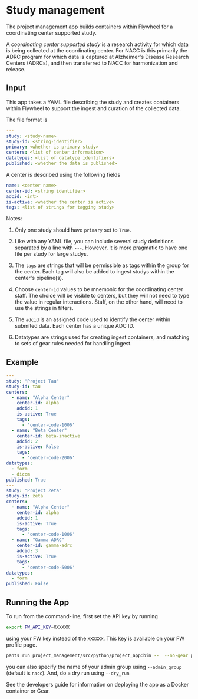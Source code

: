 # Study management

The project management app builds containers within Flywheel for a coordinating center supported study.

A *coordinating center supported study* is a research activity for which data is being collected at the coordinating center.
For NACC is this primarily the ADRC program for which data is captured at Alzheimer's Disease Research Centers (ADRCs), and then transferred to NACC for harmonization and release.

## Input 

This app takes a YAML file describing the study and creates containers within Flywheel to support the ingest and curation of the collected data.

The file format is

```yaml
---
study: <study-name>
study-id: <string-identifier>
primary: <whether is primary study>
centers: <list of center information>
datatypes: <list of datatype identifiers>
published: <whether the data is published>
```

A center is described using the following fields

```yaml
name: <center name>
center-id: <string identifier>
adcid: <int>
is-active: <whether the center is active>
tags: <list of strings for tagging study>
```

Notes:
1. Only one study should have `primary` set to `True`.

2. Like with any YAML file, you can include several study definitions separated by a line with `---`.
   However, it is more pragmatic to have one file per study for large studys.

2. The `tags` are strings that will be permissible as tags within the group for the center. 
   Each tag will also be added to ingest studys within the center's pipeline(s).

3. Choose `center-id` values to be mnemonic for the coordinating center staff.
   The choice will be visible to centers, but they will not need to type the value in regular interactions. 
   Staff, on the other hand, will need to use the strings in filters.

4. The `adcid` is an assigned code used to identify the center within submited data.
   Each center has a unique ADC ID.

5. Datatypes are strings used for creating ingest containers, and matching to sets of gear rules needed for handling ingest.


## Example

```yaml
---
study: "Project Tau"
study-id: tau
centers:
  - name: "Alpha Center"
    center-id: alpha
    adcid: 1
    is-active: True
    tags:
      - 'center-code-1006'
  - name: "Beta Center"
    center-id: beta-inactive
    adcid: 2
    is-active: False
    tags:
      - 'center-code-2006'
datatypes:
  - form
  - dicom
published: True
---
study: "Project Zeta"
study-id: zeta
centers:
  - name: "Alpha Center"
    center-id: alpha
    adcid: 1
    is-active: True
    tags:
      - 'center-code-1006'
  - name: "Gamma ADRC"
    center-id: gamma-adrc
    adcid: 3
    is-active: True
    tags:
      - 'center-code-5006'
datatypes:
  - form
published: False
```

## Running the App

To run from the command-line, first set the API key by running

```bash
export FW_API_KEY=XXXXXX
``` 
using your FW key instead of the `XXXXXX`. This key is available on your FW profile page.

```bash
pants run project_management/src/python/project_app:bin --  --no-gear project_management/data/project-definition.yaml
```

you can also specify the name of your admin group using `--admin_group` (default is `nacc`).
And, do a dry run using `--dry_run`

See the developers guide for information on deploying the app as a Docker container or Gear.